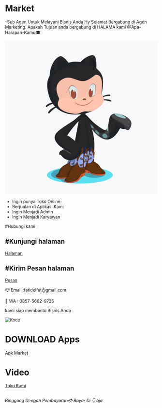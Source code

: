 # Market
-Sub Agen Untuk Melayani Bisnis Anda
Hy  Selamat Bergabung di Agen Marketing. Apakah Tujuan anda bergabung di HALAMA kami @Apa-Harapan-Kamu🎓

![Octocat](https://github.com/Klik-Organisasi/Market/blob/master/octocat.png)


- Ingin punya Toko Online
- Berjualan di Aplikasi Kami
- Ingin Menjadi Admin
- Ingin Menjadi Karyawan

#Hubungi kami

#Kunjungi halaman
---

[Halaman](https://fb.me/Pemasaran7)

#Kirim Pesan halaman
---
[Pesan](https://m.me/Pemasaran7)

📪 Email :fatidelfat@gmail.com

📲 WA : 0857-5662-9725

kami siap membantu Bisnis Anda

![Kode](https://dev.azure.com/fatidelfat/fatidelfat/_apis/build/status/Pipelin%20Data%20SubOlshoop/fatidelfat-ASP.NET-CI)

# DOWNLOAD Apps

[Apk Market](https://ibuildapp.com/test-your-app.php?76a3ef6482&code=83CFJ8&em&no_redirect)

# Video
[Toko Kami](https://github.com/Klik-Organisasi/Market/blob/master/VID_20200628_191843.mp4)


<br/><i> Binggung Dengan Pembayaran💳 Bayar Di 👇 aja<i/>
<script src="https://www.paypal.com/sdk/js?client-id=sb"></script>
<script>paypal.Buttons().render('body');</script><br/>







